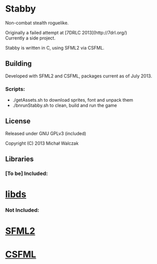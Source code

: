 Stabby
======

<p>Non-combat stealth roguelike.</p>

<p>Originally a failed attempt at [7DRLC 2013](http://7drl.org/)
<br>Currently a side project.</p>

<p>Stabby is written in C, using SFML2 via CSFML.</p>

Building
---
<p>Developed with SFML2 and CSFML, packages current as of July 2013.</p>

### Scripts:
* ./getAssets.sh to download sprites, font and unpack them
* ./bnrunStabby.sh to clean, build and run the game

License
---
Released under GNU GPLv3 (included)

Copyright (C) 2013 Michał Walczak

Libraries
---
### [To be] Included:
# [libds](https://github.com/zhemao/libds)

### Not Included:
# [SFML2](http://www.sfml-dev.org/)
# [CSFML](http://www.sfml-dev.org/download/csfml/)
